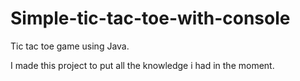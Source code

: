 # Simple-tic-tac-toe-with-console
Tic tac toe game using Java.

I made this project to put all the knowledge i had in the moment.

